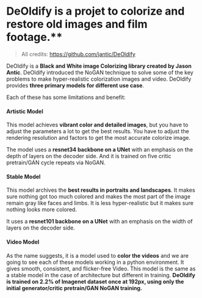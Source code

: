 # DeOldify is a projet to colorize and restore old images and film footage.**<br>

> All credits: https://github.com/jantic/DeOldify

DeOldify is a **Black and White image Colorizing library created by Jason Antic**. DeOldify introduced the NoGAN technique to solve some of the key problems to make hyper-realistic colorization images and video. DeOldify provides **three primary models for different use case**.

Each of these has some limitations and benefit:

#### Artistic Model
This model achieves **vibrant color and detailed images**, but you have to adjust the parameters a lot to get the best results. You have to adjust the rendering resolution and factors to get the most accurate colorize image.

The model uses a **resnet34 backbone on a UNet** with an emphasis on the depth of layers on the decoder side. And it is trained on five critic pretrain/GAN cycle repeats via NoGAN.

#### Stable Model 
This model archives the **best results in portraits and landscapes**. It makes sure nothing got too much colored and makes the most part of the image remain gray like faces and limbs. It is less hyper-realistic but it makes sure nothing looks more colored.

It uses a **resnet101 backbone on a UNet** with an emphasis on the width of layers on the decoder side.

#### Video Model
As the name suggests, it is a model used to **color the videos** and we are going to see each of these models working in a python environment. It gives smooth, consistent, and flicker-free Video. This model is the same as a stable model in the case of architecture but different in training. **DeOldify is trained on 2.2% of Imagenet dataset once at 192px, using only the initial generator/critic pretrain/GAN NoGAN training.**
